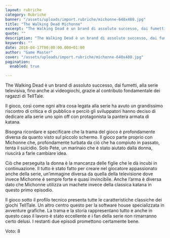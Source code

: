 ```yaml
---
layout: rubriche
category: Rubriche
banner: "/assets/uploads/import.rubriche/michonne-640x480.jpg"
title: "The Walking Dead Michonne"
excerpt: "The Walking Dead è un brand di assoluto successo, dai fumetti, alla serie televisiva, fino anche ai videogiochi, grazie al contributo fondamentale dei ragazzi di TellTale. Il gioco, così come ogni altra cosa legata alla serie ha avuto un grandissimo riscontro di critica e di pubblico e perciò gli sviluppatori hanno deciso di dedicare alla [&hellip"
quote: ""
description: "The Walking Dead è un brand di assoluto successo, dai fumetti, alla serie televisiva, fino anche ai videogiochi, grazie al contributo fondamentale dei ragazzi di TellTale. Il gioco, così come ogni altra cosa legata alla serie ha avuto un grandissimo riscontro di critica e di pubblico e perciò gli sviluppatori hanno deciso di dedicare alla [&hellip"
keywords: ""
date: 2016-04-17T00:00:00.000+01:00
author: "Game Master"
cover: "/assets/uploads/import.rubriche/michonne-640x480.jpg"
pagination:
  enabled: true

---
```


  
The Walking Dead è un brand di assoluto successo, dai fumetti, alla serie televisiva, fino anche ai videogiochi, grazie al contributo fondamentale dei ragazzi di TellTale.

Il gioco, così come ogni altra cosa legata alla serie ha avuto un grandissimo riscontro di critica e di pubblico e perciò gli sviluppatori hanno deciso di dedicare alla serie uno spin off con protagonista la pantera armata di katana.

Bisogna ricordare e specificare che la trama del gioco è profondamente diversa da quanto visto sul piccolo schermo. Il gioco parte proprio con Michonne che, profondamente turbata da ciò che ha compiuto in passato, tenta il suicidio. Solo Pete, un marinaio che è stato aiutato dalla donna, riuscirà a farle cambiare idea.

Ciò che perseguita la donna è la mancanza delle figlie che le dà incubi in continuazione. Il tutto è stato fatto per creare nel giocatore appassionato anche della serie, un’immagine diversa da quella della televisione dove invece Michonne è sempre forte e quasi invincibile. Anche l’arma è diversa dato che Michonne utilizza un machete invece della classica katana in questo primo episodio.

Il gioco sotto il profilo tecnico presenta tutte le caratteristiche classiche dei giochi TellTale. Un altro centro questo per la software house specializzata in avventure grafiche. La trama e la storia rappresentano tutto e anche in questo caso il lavoro è stato eccellente e i fan della serie non rimarranno certo delusi. I restanti due episodi promettono certamente bene.

Voto: 8